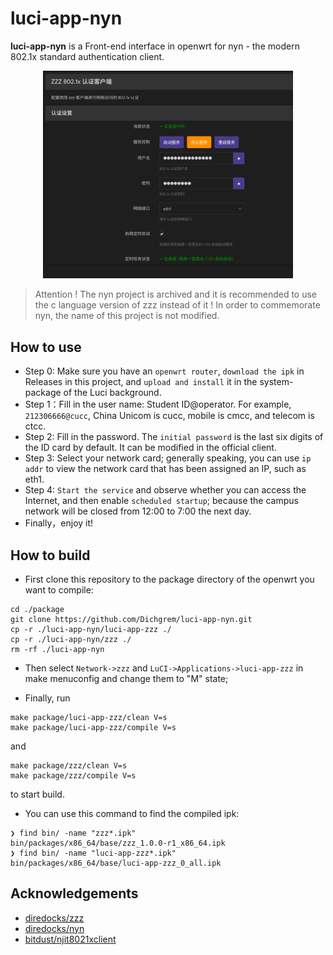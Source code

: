 # luci-app-nyn

**luci-app-nyn** is a Front-end interface in openwrt for nyn - the modern 802.1x standard authentication client.

<p align="center">
  <img src="https://github.com/Dichgrem/luci-app-nyn/blob/main/screenshot.png" width="400">
</p>

> Attention ! The nyn project is archived and it is recommended to use the c language version of zzz instead of it ! In order to commemorate nyn, the name of this project is not modified.

## How to use

- Step 0: Make sure you have an ``openwrt router``, ``download the ipk`` in Releases in this project, and ``upload and install`` it in the system-package of the Luci background.
- Step 1：Fill in the user name: Student ID@operator. For example, ``212306666@cucc``, China Unicom is cucc, mobile is cmcc, and telecom is ctcc.
- Step 2: Fill in the password. The ``initial password`` is the last six digits of the ID card by default. It can be modified in the official client.
- Step 3: Select your network card; generally speaking, you can use ``ip addr`` to view the network card that has been assigned an IP, such as eth1.
- Step 4: ``Start the service`` and observe whether you can access the Internet, and then enable ``scheduled startup``; because the campus network will be closed from 12:00 to 7:00 the next day.
- Finally，enjoy it!

## How to build

- First clone this repository to the package directory of the openwrt you want to compile:

```
cd ./package
git clone https://github.com/Dichgrem/luci-app-nyn.git
cp -r ./luci-app-nyn/luci-app-zzz ./
cp -r ./luci-app-nyn/zzz ./
rm -rf ./luci-app-nyn
```
- Then select ``Network->zzz`` and ``LuCI->Applications->luci-app-zzz`` in make menuconfig and change them to "M" state;

- Finally, run
```
make package/luci-app-zzz/clean V=s
make package/luci-app-zzz/compile V=s
```
and
```
make package/zzz/clean V=s
make package/zzz/compile V=s
```
to start build.

- You can use this command to find the compiled ipk:

```
❯ find bin/ -name "zzz*.ipk"
bin/packages/x86_64/base/zzz_1.0.0-r1_x86_64.ipk
❯ find bin/ -name "luci-app-zzz*.ipk"
bin/packages/x86_64/base/luci-app-zzz_0_all.ipk
```

## Acknowledgements

- [diredocks/zzz](https://github.com/diredocks/zzz)
- [diredocks/nyn](https://github.com/diredocks/nyn)
- [bitdust/njit8021xclient](https://github.com/bitdust/njit8021xclient)
